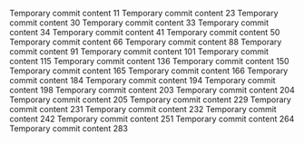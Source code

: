 Temporary commit content 11
Temporary commit content 23
Temporary commit content 30
Temporary commit content 33
Temporary commit content 34
Temporary commit content 41
Temporary commit content 50
Temporary commit content 66
Temporary commit content 88
Temporary commit content 91
Temporary commit content 101
Temporary commit content 115
Temporary commit content 136
Temporary commit content 150
Temporary commit content 165
Temporary commit content 166
Temporary commit content 184
Temporary commit content 194
Temporary commit content 198
Temporary commit content 203
Temporary commit content 204
Temporary commit content 205
Temporary commit content 229
Temporary commit content 231
Temporary commit content 232
Temporary commit content 242
Temporary commit content 251
Temporary commit content 264
Temporary commit content 283
